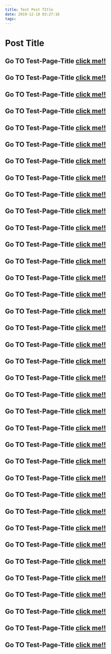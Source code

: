 ```yaml
---
title: Test Post TItle
date: 2019-12-18 03:27:16
tags:
---
```



# Post Title
Go TO Test-Page-Title [click me!!](Test-Page-Title)
----

Go TO Test-Page-Title [click me!!](Test-Page-Title)
----
Go TO Test-Page-Title [click me!!](Test-Page-Title)
----
Go TO Test-Page-Title [click me!!](Test-Page-Title)
----
Go TO Test-Page-Title [click me!!](Test-Page-Title)
----
Go TO Test-Page-Title [click me!!](Test-Page-Title)
----
Go TO Test-Page-Title [click me!!](Test-Page-Title)
----
Go TO Test-Page-Title [click me!!](Test-Page-Title)
----
Go TO Test-Page-Title [click me!!](Test-Page-Title)
----
Go TO Test-Page-Title [click me!!](Test-Page-Title)
----
Go TO Test-Page-Title [click me!!](Test-Page-Title)
----
Go TO Test-Page-Title [click me!!](Test-Page-Title)
----
Go TO Test-Page-Title [click me!!](Test-Page-Title)
----
Go TO Test-Page-Title [click me!!](Test-Page-Title)
----
Go TO Test-Page-Title [click me!!](Test-Page-Title)
----
Go TO Test-Page-Title [click me!!](Test-Page-Title)
----
Go TO Test-Page-Title [click me!!](Test-Page-Title)
----
Go TO Test-Page-Title [click me!!](Test-Page-Title)
----
Go TO Test-Page-Title [click me!!](Test-Page-Title)
----
Go TO Test-Page-Title [click me!!](Test-Page-Title)
----
Go TO Test-Page-Title [click me!!](Test-Page-Title)
----
Go TO Test-Page-Title [click me!!](Test-Page-Title)
----
Go TO Test-Page-Title [click me!!](Test-Page-Title)
----
Go TO Test-Page-Title [click me!!](Test-Page-Title)
----
Go TO Test-Page-Title [click me!!](Test-Page-Title)
----
Go TO Test-Page-Title [click me!!](Test-Page-Title)
----
Go TO Test-Page-Title [click me!!](Test-Page-Title)
----
Go TO Test-Page-Title [click me!!](Test-Page-Title)
----
Go TO Test-Page-Title [click me!!](Test-Page-Title)
----
Go TO Test-Page-Title [click me!!](Test-Page-Title)
----
Go TO Test-Page-Title [click me!!](Test-Page-Title)
----
Go TO Test-Page-Title [click me!!](Test-Page-Title)
----
Go TO Test-Page-Title [click me!!](Test-Page-Title)
----
Go TO Test-Page-Title [click me!!](Test-Page-Title)
----
Go TO Test-Page-Title [click me!!](Test-Page-Title)
----
Go TO Test-Page-Title [click me!!](Test-Page-Title)
----
